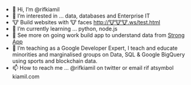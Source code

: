 - 👋 Hi, I’m @rifkiamil
- 👀 I’m interested in ... data, databases and Enterprise IT
- 🐮 Build websites with 🐮 faces [http://🐮🐮🐮.ws/test.html](http://🐮🐮🐮.ws/)
- 🌱 I’m currently learning ... python, node.js
- 💪 See more on going work build app to understand data from [Strong App](http://strong.app/)
- 💞️ I’m teaching as a Google Developer Expert, I teach and educate minorities and marginalised groups on Data, SQL & Google BigQuery using sports and blockchain data. 
- 📫 How to reach me ... @rifkiamil on twitter or email rif atsymbol kiamil.com

<!---
rifkiamil/rifkiamil is a ✨ special ✨ repository because its `README.md` (this file) appears on your GitHub profile.
You can click the Preview link to take a look at your changes.
--->
